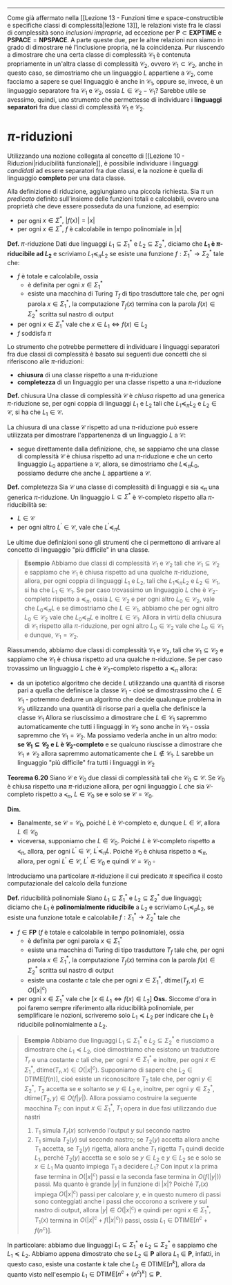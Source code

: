 *******
Come già affermato nella [[Lezione 13 - Funzioni time e space-constructible e specifiche classi di complessità|lezione 13]], le relazioni viste fra le classi di complessità sono *inclusioni improprie*, ad eccezione per $\textbf{P}\subset\textbf{EXPTIME}$ e $\textbf{PSPACE}=\textbf{NPSPACE}$. A parte queste due, per le altre relazioni non siamo in grado di dimostrare né l'inclusione propria, né la coincidenza. 
Pur riuscendo a dimostrare che una certa classe di complessità $\mathcal{C}_{1}$ è contenuta propriamente in un'altra classe di complessità $\mathcal{C}_{2}$, ovvero $\mathcal{C}_{1}\subset\mathcal{C}_{2}$, anche in questo caso, se dimostriamo che un linguaggio $L$ appartiene a  $\mathcal{C}_{2}$, come facciamo a sapere se quel linguaggio è anche in $\mathcal{C}_{1}$, oppure se, invece, è un linguaggio separatore fra $\mathcal{C}_{1}$ e $\mathcal{C}_{2}$, ossia $L\in\mathcal{C}_{2}-\mathcal{C}_{1}$?
Sarebbe utile se avessimo, quindi, uno strumento che permettesse di individuare i **linguaggi separatori** fra due classi di complessità $\mathcal{C}_{1}$ e $\mathcal{C}_{2}$.

# $\pi$-riduzioni 
Utilizzando una nozione collegata al concetto di [[Lezione 10 - Riduzioni|riducibilità funzionale]], è possibile individuare i linguaggi *candidati* ad essere separatori fra due classi, e la nozione è quella di linguaggio **completo** per una data classe.

Alla definizione di riduzione, aggiungiamo una piccola richiesta. 
Sia $\pi$ un *predicato* definito sull'insieme delle funzioni totali e calcolabili, ovvero una proprietà che deve essere posseduta da una funzione, ad esempio:
 - per ogni $x\in\Sigma^{*},\:|f(x)| = |x|$ 
 - per ogni $x\in\Sigma^{*}$, $f$ è calcolabile in tempo polinomiale in $|x|$

**Def.** $\pi$-riduzione
Dati due linguaggi $L_{1}\subseteq \Sigma_{1}^{*}$ e $L_{2}\subseteq \Sigma_{2}^{*}$, diciamo che **$L_{1}$ è $\pi$-riducibile ad $L_{2}$** e scriviamo $L_{1}\preceq_{\pi} L_{2}$ se esiste una funzione $f:\Sigma_{1}^{*}\to\Sigma_{2}^{*}$ tale che: 
- $f$ è totale e calcolabile, ossia 
	- è definita per ogni $x\in\Sigma_{1}^{*}$ 
	- esiste una macchina di Turing $T_{f}$ di tipo trasduttore tale che, per ogni parola $x\in\Sigma_{1}^{*}$, la computazione $T_{f}(x)$ termina con la parola $f(x)\in\Sigma_{2}^{*}$ scritta sul nastro di output
- per ogni $x\in\Sigma_{1}^{*}$ vale che $x\in L_{1}\iff f(x)\in L_{2}$ 
- $f$ soddisfa $\pi$

Lo strumento che potrebbe permettere di individuare i linguaggi separatori fra due classi di complessità è basato sui seguenti due concetti che si riferiscono alle $\pi$-riduzioni: 
- **chiusura** di una classe rispetto a una $\pi$-riduzione
- **completezza** di un linguaggio per una classe rispetto a una $\pi$-riduzione

**Def.** chiusura 
Una classe di complessità $\mathcal{C}$ è *chiusa* rispetto ad una generica $\pi$-riduzione se, per ogni coppia di linguaggi $L_{1}$ e $L_{2}$ tali che $L_{1}\preceq_{\pi}L_{2}$ e $L_{2}\in\mathcal{C}$, si ha che $L_{1}\in\mathcal{C}$.

La chiusura di una classe $\mathcal{C}$ rispetto ad una $\pi$-riduzione può essere utilizzata per dimostrare l'appartenenza di un linguaggio $L$ a $\mathcal{C}$: 
- segue direttamente dalla definizione, che, se sappiamo che una classe di complessità $\mathcal{C}$ è chiusa rispetto ad una $\pi$-riduzione e che un certo linguaggio $L_{0}$ appartiene a $\mathcal{C}$, allora, se dimostriamo che $L\preceq_{\pi}L_{0}$, possiamo dedurre che anche $L$ appartiene a $\mathcal{C}$.

**Def.** completezza
Sia $\mathcal{C}$ una classe di complessità di linguaggi e sia $\preceq_\pi$ una generica $\pi$-riduzione. Un linguaggio $L\subseteq\Sigma^{*}$ è $\mathcal{C}$-completo rispetto alla $\pi$-riducibilità se:
- $L\in\mathcal{C}$ 
- per ogni altro $L^{'}\in\mathcal{C}$, vale che $L^{'}\preceq_{\pi}L$ 

Le ultime due definizioni sono gli strumenti che ci permettono di arrivare al concetto di linguaggio "più difficile" in una classe.

>**Esempio**
>Abbiamo due classi di complessità $\mathcal{C}_1$ e $\mathcal{C}_2$ tali che $\mathcal{C}_{1}\subseteq\mathcal{C}_2$ e sappiamo che $\mathcal{C}_{1}$ è chiusa rispetto ad una qualche $\pi$-riduzione, allora, per ogni coppia di linguaggi $L_{1}$ e $L_{2}$, tali che $L_{1}\preceq_{\pi}L_{2}$ e $L_{2}\in\mathcal{C}_{1}$, si ha che $L_{1}\in\mathcal{C}_{1}$. 
>Se per caso trovassimo un linguaggio $L$ che è $\mathcal{C}_{2}$-completo rispetto a $\preceq_{\pi}$, ossia $L\in\mathcal{C}_2$ e per ogni altro $L_{0}\in\mathcal{C}_{2}$, vale che $L_{0}\preceq_{\pi}L$ e se dimostriamo che $L\in\mathcal{C}_{1}$, abbiamo che per ogni altro $L_{0}\in\mathcal{C}_2$ vale che $L_{0}\preceq_{\pi}L$ e inoltre $L\in\mathcal{C}_1$. 
>Allora in virtù della chiusura di $\mathcal{C}_{1}$ rispetto alla $\pi$-riduzione, per ogni altro $L_{0}\in\mathcal{C}_2$ vale che $L_{0}\in\mathcal{C}_{1}$ e dunque, $\mathcal{C}_{1}=\mathcal{C}_{2}$.

Riassumendo, abbiamo due classi di complessità $\mathcal{C}_{1}$ e $\mathcal{C}_{2}$, tali che $\mathcal{C}_{1}\subseteq\mathcal{C}_{2}$ e sappiamo che $\mathcal{C}_{1}$ è chiusa rispetto ad una qualche $\pi$-riduzione. Se per caso trovassimo un linguaggio $L$ che è $\mathcal{C}_{2}$-completo rispetto a $\preceq_{\pi}$ allora: 
- da un ipotetico algoritmo che decide $L$ utilizzando una quantità di risorse pari a quella che definisce la classe $\mathcal{C}_{1}$ - cioé se dimostrassimo che $L\in\mathcal{C}_{1}$ - potremmo dedurre un algoritmo che decide qualunque problema in $\mathcal{C}_{2}$ utilizzando una quantità di risorse pari a quella che definisce la classe $\mathcal{C}_{1}$
Allora se riuscissimo a dimostrare che $L\in\mathcal{C}_{1}$ sapremmo automaticamente che tutti i linguaggi in $\mathcal{C}_{2}$ sono anche in $\mathcal{C}_{1}$ - ossia sapremmo che $\mathcal{C}_{1}=\mathcal{C}_{2}$.
Ma possiamo vederla anche in un altro modo: **se $\mathcal{C}_{1}\subseteq\mathcal{C}_{2}$ e $L$ è $\mathcal{C}_{2}$-completo** e se qualcuno riuscisse a dimostrare che $\mathcal{C}_{1}\neq\mathcal{C}_{2}$ allora sapremmo automaticamente che $L\not\in\mathcal{C}_{1}$. 
$L$ sarebbe un linguaggio "più difficile" fra tutti i linguaggi in $\mathcal{C}_{2}$

**Teorema 6.20**
Siano $\mathcal{C}$ e $\mathcal{C}_{0}$ due classi di complessità tali che $\mathcal{C}_{0}\subseteq\mathcal{C}$. 
Se $\mathcal{C}_{0}$ è chiusa rispetto una $\pi$-riduzione allora, per ogni linguaggio $L$ che sia $\mathcal{C}$-completo rispetto a $\preceq_{\pi}$, $L\in\mathcal{C}_{0}$ se e solo se $\mathcal{C}=\mathcal{C}_{0}$.

**Dim.**
- Banalmente, se $\mathcal{C}=\mathcal{C}_{0}$, poiché $L$ è $\mathcal{C}$-completo e, dunque $L\in\mathcal{C}$, allora $L\in\mathcal{C}_{0}$
- viceversa, supponiamo che $L\in\mathcal{C}_{0}$. Poiché $L$ è $\mathcal{C}$-completo rispetto a $\preceq_{\pi}$, allora, per ogni $L^{'}\in\mathcal{C}$, $L^{'}\preceq_{\pi}L$. Poiché $\mathcal{C}_{0}$ è chiusa rispetto a $\preceq_{\pi}$, allora, per ogni $L^{'}\in\mathcal{C}$, $L^{'}\in\mathcal{C}_{0}$ e quindi $\mathcal{C}=\mathcal{C}_{0}$ $\square$

Introduciamo una particolare $\pi$-riduzione il cui predicato $\pi$ specifica il costo computazionale del calcolo della funzione

**Def.** riducibilità polinomiale
Siano $L_{1}\subseteq\Sigma_{1}^{*}$ e $L_{2}\subseteq\Sigma_{2}^{*}$ due linguaggi; diciamo che $L_{1}$ è **polinomialmente riducibile** a $L_{2}$ e scriviamo $L_{1}\preceq_{p}L_{2}$, se esiste una funzione totale e calcolabile $f:\Sigma_{1}^{*}\to\Sigma_{2}^{*}$ tale che
- $f\in\textbf{FP}$ ($f$ è totale e calcolabile in tempo polinomiale), ossia
	- è definita per ogni parola $x\in\Sigma_{1}^{*}$
	- esiste una macchina di Turing di tipo trasduttore $T_{f}$ tale che, per ogni parola $x\in\Sigma_{1}^{*}$, la computazione $T_{f}(x)$ termina con la parola $f(x)\in\Sigma_{2}^{*}$ scritta sul nastro di output
	- esiste una costante $c$ tale che per ogni $x\in\Sigma_{1}^{*}$, $\text{dtime}(T_{f},x)\in O(|x|^{c})$
- per ogni  $x\in\Sigma_{1}^{*}$ vale che $\Big[x\in L_{1}\iff f(x)\in  L_{2}\Big]$ 
**Oss.**
Siccome d'ora in poi faremo sempre riferimento alla riducibilità polinomiale, per semplificare le nozioni, scriveremo solo $L_{1}\preceq L_2$ per indicare che $L_1$ è riducibile polinomialmente a $L_{2}$. 

>**Esempio**
>Abbiamo due linguaggi $L_{1}\subseteq\Sigma_{1}^{*}$ e $L_{2}\subseteq\Sigma_{2}^{*}$ e riusciamo a dimostrare che $L_{1}\preceq L_{2}$, cioé dimostriamo che esistono un traduttore $T_{r}$  e una costante $c$ tali che, per ogni $x\in\Sigma_{1}^{*}$ e inoltre, per ogni $x\in\Sigma_{1}^{*}$, $\text{dtime}(T_{r},x)\in O(|x|^{c})$.
>Supponiamo di sapere che $L_{2}\in\text{DTIME}[f(n)]$, cioé esiste un riconoscitore $T_{2}$ tale che, per ogni $y\in\Sigma_{2}^{*}$, $T_{2}$ accetta se e soltanto se $y\in L_{2}$ e, inoltre, per ogni $y\in \Sigma_{2}^{*}$, $\text{dtime}(T_{2},y)\in O(f|y|)$. 
>Allora possiamo costruire la seguente macchina $T_{1}$: con input $x\in\Sigma_{1}^{*}$, $T_{1}$ opera in due fasi utilizzando due nastri
>1. $T_{1}$ simula $T_{r}(x)$ scrivendo l'output $y$ sul secondo nastro
>2. $T_{1}$ simula $T_{2}(y)$ sul secondo nastro; se $T_{2}(y)$ accetta allora anche $T_{1}$ accetta, se $T_{2}(y)$ rigetta, allora anche $T_{1}$ rigetta
>$T_1$ quindi decide $L_1$, perché $T_{2}(y)$ accetta se e solo se $y\in L_{2}$ e $y\in L_{2}$ se e solo se $x\in L_{1}$
>Ma quanto impiega $T_{1}$  a decidere $L_1$?
>Con input $x$ la prima fase termina in $O(|x|^{c})$ passi e la seconda fase termina in $O(f(|y|))$ passi. Ma quanto è grande $|y|$ in funzione di $|x|$? Poiché $T_{r}(x)$ impiega $O(|x|^c)$ passi per calcolare $y$, e in questo numero di passi sono conteggiati anche i passi che occorono a scrivere $y$ sul nastro di output, allora $|y|\in O(|x|^{c})$ e quindi per ogni $x\in\Sigma_{1}^{*}$, $T_{1}(x)$ termina in $O(|x|^{c}+f(|x|^{c}))$ passi, ossia $L_{1}\in\text{DTIME}[n^{c}+f(n^{c})]$.

In particolare: abbiamo due linguaggi $L_{1}\subseteq\Sigma_{1}^{*}$ e $L_{2}\subseteq\Sigma_{2}^{*}$ e sappiamo che $L_{1}\preceq L_{2}$. Abbiamo appena dimostrato che se $L_{2}\in\textbf{P}$ allora $L_{1}\in\textbf{P}$, infatti, in questo caso, esiste una costante $k$ tale che $L_{2}\in \text{DTIME}[n^{k}]$, allora da quanto visto nell'esempio $L_{1}\in\text{DTIME}[n^{c}+(n^{c})^{k}]\subseteq\textbf{P}$.

